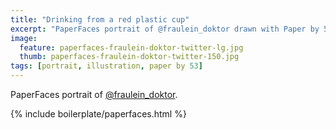 ```yaml
---
title: "Drinking from a red plastic cup"
excerpt: "PaperFaces portrait of @fraulein_doktor drawn with Paper by 53 on an iPad."
image: 
  feature: paperfaces-fraulein-doktor-twitter-lg.jpg
  thumb: paperfaces-fraulein-doktor-twitter-150.jpg
tags: [portrait, illustration, paper by 53]
---
```


PaperFaces portrait of [@fraulein_doktor](http://twitter.com/fraulein_doktor).

{% include boilerplate/paperfaces.html %}